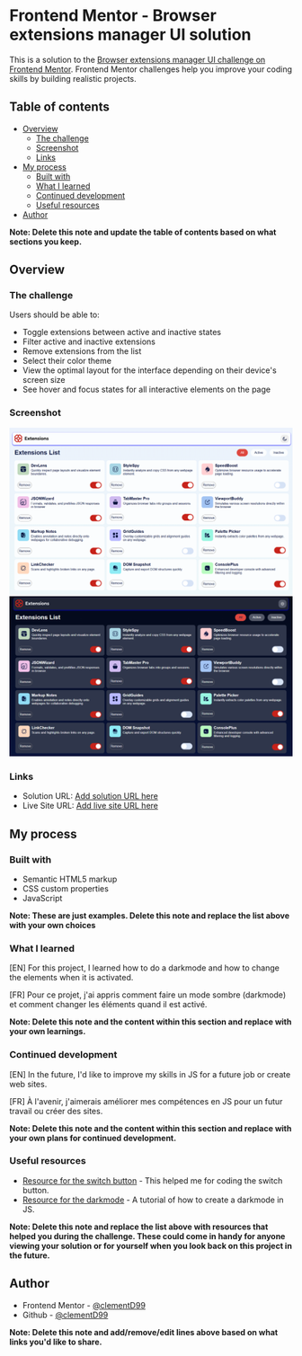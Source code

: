 # Frontend Mentor - Browser extensions manager UI solution

This is a solution to the [Browser extensions manager UI challenge on Frontend Mentor](https://www.frontendmentor.io/challenges/browser-extension-manager-ui-yNZnOfsMAp). Frontend Mentor challenges help you improve your coding skills by building realistic projects.

## Table of contents

- [Overview](#overview)
  - [The challenge](#the-challenge)
  - [Screenshot](#screenshot)
  - [Links](#links)
- [My process](#my-process)
  - [Built with](#built-with)
  - [What I learned](#what-i-learned)
  - [Continued development](#continued-development)
  - [Useful resources](#useful-resources)
- [Author](#author)

**Note: Delete this note and update the table of contents based on what sections you keep.**

## Overview

### The challenge

Users should be able to:

- Toggle extensions between active and inactive states
- Filter active and inactive extensions
- Remove extensions from the list
- Select their color theme
- View the optimal layout for the interface depending on their device's screen size
- See hover and focus states for all interactive elements on the page

### Screenshot

![](./assets/screenshots/Browser-light.png)
![](./assets/screenshots/Browser-dark.png)

### Links

- Solution URL: [Add solution URL here](https://your-solution-url.com)
- Live Site URL: [Add live site URL here](https://your-live-site-url.com)

## My process

### Built with

- Semantic HTML5 markup
- CSS custom properties
- JavaScript

**Note: These are just examples. Delete this note and replace the list above with your own choices**

### What I learned

[EN] For this project, I learned how to do a darkmode and how to change the elements when it is activated.

[FR] Pour ce projet, j'ai appris comment faire un mode sombre (darkmode) et comment changer les éléments quand il est activé.

**Note: Delete this note and the content within this section and replace with your own learnings.**

### Continued development

[EN] In the future, I'd like to improve my skills in JS for a future job or create web sites.

[FR] À l'avenir, j'aimerais améliorer mes compétences en JS pour un futur travail ou créer des sites.

**Note: Delete this note and the content within this section and replace with your own plans for continued development.**

### Useful resources

- [Resource for the switch button](https://www.w3schools.com/howto/howto_css_switch.asp) - This helped me for coding the switch button.
- [Resource for the darkmode](https://www.youtube.com/watch?v=_gKEUYarehE) - A tutorial of how to create a darkmode in JS.

**Note: Delete this note and replace the list above with resources that helped you during the challenge. These could come in handy for anyone viewing your solution or for yourself when you look back on this project in the future.**

## Author

- Frontend Mentor - [@clementD99](https://www.frontendmentor.io/profile/clementD99)
- Github - [@clementD99](https://github.com/clementD99)

**Note: Delete this note and add/remove/edit lines above based on what links you'd like to share.**
